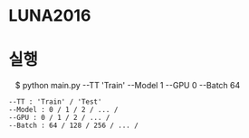 # LUNA2016

# 실행
    $ python main.py --TT 'Train' --Model 1 --GPU 0 --Batch 64
    
    --TT : 'Train' / 'Test'
    --Model : 0 / 1 / 2 / ... /
    --GPU : 0 / 1 / 2 / ... /
    --Batch : 64 / 128 / 256 / ... /
